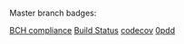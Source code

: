 Master branch badges:

[BCH compliance](https://bettercodehub.com/edge/badge/nikialeksey/FullScreenDialog?branch=master)
[Build Status](https://travis-ci.org/nikialeksey/FullScreenDialog.svg?branch=master)
[codecov](https://codecov.io/gh/nikialeksey/FullScreenDialog/branch/master/graph/badge.svg)
[0pdd](http://www.0pdd.com/p?name=nikialeksey/FullScreenDialog)

